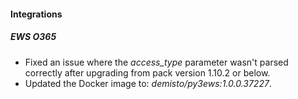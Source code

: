 
#### Integrations
##### EWS O365
- Fixed an issue where the *access_type* parameter wasn't parsed correctly after upgrading from pack version 1.10.2 or below.
- Updated the Docker image to: *demisto/py3ews:1.0.0.37227*.
